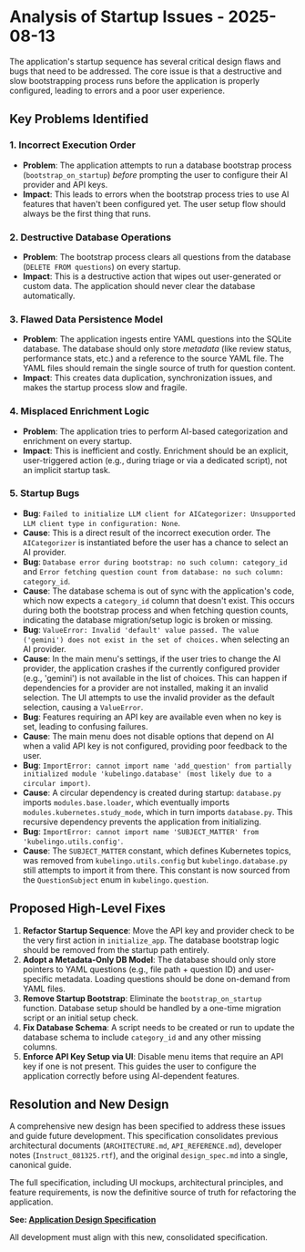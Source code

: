 # Analysis of Startup Issues - 2025-08-13

The application's startup sequence has several critical design flaws and bugs that need to be addressed. The core issue is that a destructive and slow bootstrapping process runs before the application is properly configured, leading to errors and a poor user experience.

## Key Problems Identified

### 1. Incorrect Execution Order
- **Problem**: The application attempts to run a database bootstrap process (`bootstrap_on_startup`) *before* prompting the user to configure their AI provider and API keys.
- **Impact**: This leads to errors when the bootstrap process tries to use AI features that haven't been configured yet. The user setup flow should always be the first thing that runs.

### 2. Destructive Database Operations
- **Problem**: The bootstrap process clears all questions from the database (`DELETE FROM questions`) on every startup.
- **Impact**: This is a destructive action that wipes out user-generated or custom data. The application should never clear the database automatically.

### 3. Flawed Data Persistence Model
- **Problem**: The application ingests entire YAML questions into the SQLite database. The database should only store *metadata* (like review status, performance stats, etc.) and a reference to the source YAML file. The YAML files should remain the single source of truth for question content.
- **Impact**: This creates data duplication, synchronization issues, and makes the startup process slow and fragile.

### 4. Misplaced Enrichment Logic
- **Problem**: The application tries to perform AI-based categorization and enrichment on every startup.
- **Impact**: This is inefficient and costly. Enrichment should be an explicit, user-triggered action (e.g., during triage or via a dedicated script), not an implicit startup task.

### 5. Startup Bugs
- **Bug**: `Failed to initialize LLM client for AICategorizer: Unsupported LLM client type in configuration: None`.
- **Cause**: This is a direct result of the incorrect execution order. The `AICategorizer` is instantiated before the user has a chance to select an AI provider.
- **Bug**: `Database error during bootstrap: no such column: category_id` and `Error fetching question count from database: no such column: category_id`.
- **Cause**: The database schema is out of sync with the application's code, which now expects a `category_id` column that doesn't exist. This occurs during both the bootstrap process and when fetching question counts, indicating the database migration/setup logic is broken or missing.
- **Bug**: `ValueError: Invalid 'default' value passed. The value ('gemini') does not exist in the set of choices.` when selecting an AI provider.
- **Cause**: In the main menu's settings, if the user tries to change the AI provider, the application crashes if the currently configured provider (e.g., 'gemini') is not available in the list of choices. This can happen if dependencies for a provider are not installed, making it an invalid selection. The UI attempts to use the invalid provider as the default selection, causing a `ValueError`.
- **Bug**: Features requiring an API key are available even when no key is set, leading to confusing failures.
- **Cause**: The main menu does not disable options that depend on AI when a valid API key is not configured, providing poor feedback to the user.
- **Bug**: `ImportError: cannot import name 'add_question' from partially initialized module 'kubelingo.database' (most likely due to a circular import)`.
- **Cause**: A circular dependency is created during startup: `database.py` imports `modules.base.loader`, which eventually imports `modules.kubernetes.study_mode`, which in turn imports `database.py`. This recursive dependency prevents the application from initializing.
- **Bug**: `ImportError: cannot import name 'SUBJECT_MATTER' from 'kubelingo.utils.config'`.
- **Cause**: The `SUBJECT_MATTER` constant, which defines Kubernetes topics, was removed from `kubelingo.utils.config` but `kubelingo.database.py` still attempts to import it from there. This constant is now sourced from the `QuestionSubject` enum in `kubelingo.question`.

## Proposed High-Level Fixes
1.  **Refactor Startup Sequence**: Move the API key and provider check to be the very first action in `initialize_app`. The database bootstrap logic should be removed from the startup path entirely.
2.  **Adopt a Metadata-Only DB Model**: The database should only store pointers to YAML questions (e.g., file path + question ID) and user-specific metadata. Loading questions should be done on-demand from YAML files.
3.  **Remove Startup Bootstrap**: Eliminate the `bootstrap_on_startup` function. Database setup should be handled by a one-time migration script or an initial setup check.
4.  **Fix Database Schema**: A script needs to be created or run to update the database schema to include `category_id` and any other missing columns.
5.  **Enforce API Key Setup via UI**: Disable menu items that require an API key if one is not present. This guides the user to configure the application correctly before using AI-dependent features.

## Resolution and New Design
A comprehensive new design has been specified to address these issues and guide future development. This specification consolidates previous architectural documents (`ARCHITECTURE.md`, `API_REFERENCE.md`), developer notes (`Instruct_081325.rtf`), and the original `design_spec.md` into a single, canonical guide.

The full specification, including UI mockups, architectural principles, and feature requirements, is now the definitive source of truth for refactoring the application.

**See: [Application Design Specification](./docs/design_spec.md)**

All development must align with this new, consolidated specification.
